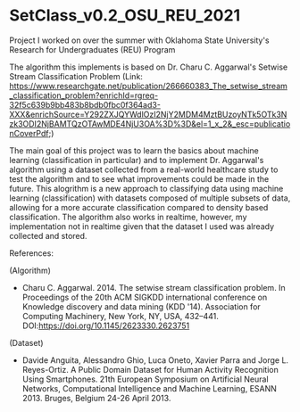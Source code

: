 # SetClass_v0.2_OSU_REU_2021
Project I worked on over the summer with Oklahoma State University's Research for Undergraduates (REU) Program

The algorithm this implements is based on Dr. Charu C. Aggarwal's Setwise Stream Classification Problem 
(Link: https://www.researchgate.net/publication/266660383_The_setwise_stream_classification_problem?enrichId=rgreq-32f5c639b9bb483b8bdb0fbc0f364ad3-XXX&enrichSource=Y292ZXJQYWdlOzI2NjY2MDM4MztBUzoyNTk5OTk3Nzk3ODI2NjBAMTQzOTAwMDE4NjU3OA%3D%3D&el=1_x_2&_esc=publicationCoverPdf;)

The main goal of this project was to learn the basics about machine learning (classification in particular) and to implement Dr. Aggarwal's algorithm using a dataset collected from a real-world healthcare study to test the algorithm and to see what improvements could be made in the future. This alogrithm is a new approach to classifying data using machine learning (classification) with datasets composed of multiple subsets of data, allowing for a more accurate classification compared to density based classification. The algorithm also works in realtime, however, my implementation not in realtime given that the dataset I used was already collected and stored. 

References:

(Algorithm)
- Charu C. Aggarwal. 2014. The setwise stream classification problem. In Proceedings of the 20th ACM SIGKDD international conference on Knowledge discovery and data mining (KDD '14). Association for Computing Machinery, New York, NY, USA, 432–441. DOI:https://doi.org/10.1145/2623330.2623751
  
(Dataset)
- Davide Anguita, Alessandro Ghio, Luca Oneto, Xavier Parra and Jorge L. Reyes-Ortiz. A Public Domain Dataset for Human Activity Recognition Using Smartphones. 21th European Symposium on Artificial Neural Networks, Computational Intelligence and Machine Learning, ESANN 2013. Bruges, Belgium 24-26 April 2013.
